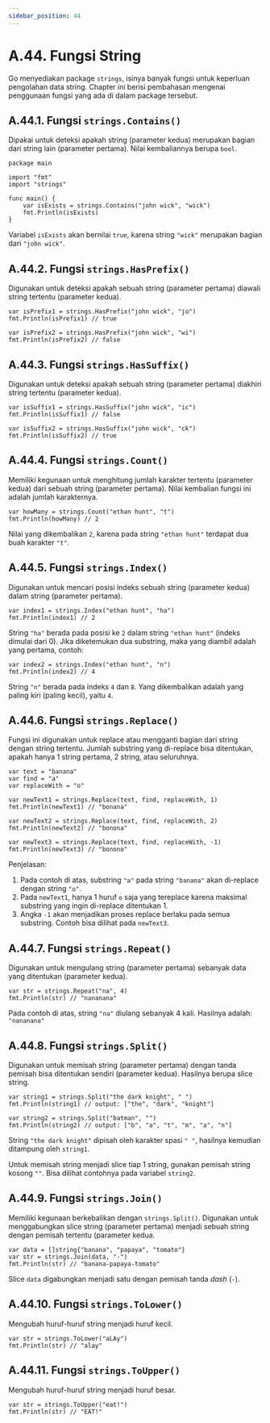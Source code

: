 ```yaml
---
sidebar_position: 44
---
```


# A.44. Fungsi String


Go menyediakan package `strings`, isinya banyak fungsi untuk keperluan pengolahan data string. Chapter ini berisi pembahasan mengenai penggunaan fungsi yang ada di dalam package tersebut.

## A.44.1. Fungsi  `strings.Contains()`

Dipakai untuk deteksi apakah string (parameter kedua) merupakan bagian dari string lain (parameter pertama). Nilai kembaliannya berupa  `bool`.

```
package main

import "fmt"
import "strings"

func main() {
    var isExists = strings.Contains("john wick", "wick")
    fmt.Println(isExists)
}
```

Variabel  `isExists`  akan bernilai  `true`, karena string  `"wick"`  merupakan bagian dari  `"john wick"`.

## A.44.2. Fungsi  `strings.HasPrefix()`

Digunakan untuk deteksi apakah sebuah string (parameter pertama) diawali string tertentu (parameter kedua).

```
var isPrefix1 = strings.HasPrefix("john wick", "jo")
fmt.Println(isPrefix1) // true

var isPrefix2 = strings.HasPrefix("john wick", "wi")
fmt.Println(isPrefix2) // false
```

## A.44.3. Fungsi  `strings.HasSuffix()`

Digunakan untuk deteksi apakah sebuah string (parameter pertama) diakhiri string tertentu (parameter kedua).

```
var isSuffix1 = strings.HasSuffix("john wick", "ic")
fmt.Println(isSuffix1) // false

var isSuffix2 = strings.HasSuffix("john wick", "ck")
fmt.Println(isSuffix2) // true
```

## A.44.4. Fungsi  `strings.Count()`

Memiliki kegunaan untuk menghitung jumlah karakter tertentu (parameter kedua) dari sebuah string (parameter pertama). Nilai kembalian fungsi ini adalah jumlah karakternya.

```
var howMany = strings.Count("ethan hunt", "t")
fmt.Println(howMany) // 2
```

Nilai yang dikembalikan  `2`, karena pada string  `"ethan hunt"`  terdapat dua buah karakter  `"t"`.

## A.44.5. Fungsi  `strings.Index()`

Digunakan untuk mencari posisi indeks sebuah string (parameter kedua) dalam string (parameter pertama).

```
var index1 = strings.Index("ethan hunt", "ha")
fmt.Println(index1) // 2
```

String  `"ha"`  berada pada posisi ke  `2`  dalam string  `"ethan hunt"`  (indeks dimulai dari 0). Jika diketemukan dua substring, maka yang diambil adalah yang pertama, contoh:

```
var index2 = strings.Index("ethan hunt", "n")
fmt.Println(index2) // 4
```

String  `"n"`  berada pada indeks  `4`  dan  `8`. Yang dikembalikan adalah yang paling kiri (paling kecil), yaitu  `4`.

## A.44.6. Fungsi  `strings.Replace()`

Fungsi ini digunakan untuk replace atau mengganti bagian dari string dengan string tertentu. Jumlah substring yang di-replace bisa ditentukan, apakah hanya 1 string pertama, 2 string, atau seluruhnya.

```
var text = "banana"
var find = "a"
var replaceWith = "o"

var newText1 = strings.Replace(text, find, replaceWith, 1)
fmt.Println(newText1) // "bonana"

var newText2 = strings.Replace(text, find, replaceWith, 2)
fmt.Println(newText2) // "bonona"

var newText3 = strings.Replace(text, find, replaceWith, -1)
fmt.Println(newText3) // "bonono"
```
Penjelasan:

1.  Pada contoh di atas, substring  `"a"`  pada string  `"banana"`  akan di-replace dengan string  `"o"`.
2.  Pada  `newText1`, hanya 1 huruf  `o`  saja yang tereplace karena maksimal substring yang ingin di-replace ditentukan 1.
3.  Angka  `-1`  akan menjadikan proses replace berlaku pada semua substring. Contoh bisa dilihat pada  `newText3`.

## A.44.7. Fungsi  `strings.Repeat()`

Digunakan untuk mengulang string (parameter pertama) sebanyak data yang ditentukan (parameter kedua).

```
var str = strings.Repeat("na", 4)
fmt.Println(str) // "nananana"
```

Pada contoh di atas, string  `"na"`  diulang sebanyak 4 kali. Hasilnya adalah:  `"nananana"`

## A.44.8. Fungsi  `strings.Split()`

Digunakan untuk memisah string (parameter pertama) dengan tanda pemisah bisa ditentukan sendiri (parameter kedua). Hasilnya berupa slice string.

```
var string1 = strings.Split("the dark knight", " ")
fmt.Println(string1) // output: ["the", "dark", "knight"]

var string2 = strings.Split("batman", "")
fmt.Println(string2) // output: ["b", "a", "t", "m", "a", "n"]
```

String  `"the dark knight"`  dipisah oleh karakter spasi  `" "`, hasilnya kemudian ditampung oleh  `string1`.

Untuk memisah string menjadi slice tiap 1 string, gunakan pemisah string kosong  `""`. Bisa dilihat contohnya pada variabel  `string2`.

## A.44.9. Fungsi  `strings.Join()`

Memiliki kegunaan berkebalikan dengan  `strings.Split()`. Digunakan untuk menggabungkan slice string (parameter pertama) menjadi sebuah string dengan pemisah tertentu (parameter kedua.

```
var data = []string{"banana", "papaya", "tomato"}
var str = strings.Join(data, "-")
fmt.Println(str) // "banana-papaya-tomato"
```
Slice `data` digabungkan menjadi satu dengan pemisah tanda _dash_ (`-`).

## A.44.10. Fungsi  `strings.ToLower()`

Mengubah huruf-huruf string menjadi huruf kecil.

```
var str = strings.ToLower("aLAy")
fmt.Println(str) // "alay"
```

## A.44.11. Fungsi  `strings.ToUpper()`

Mengubah huruf-huruf string menjadi huruf besar.

```
var str = strings.ToUpper("eat!")
fmt.Println(str) // "EAT!"
```